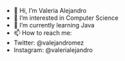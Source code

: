- 👋 Hi, I’m Valeria Alejandro
- 👀 I’m interested in Computer Science
- 🌱 I’m currently learning Java
- 📫 How to reach me:
- Twitter: @valejandromez
- Instagram: @valerialejandro

<!---
valerialejandro/valerialejandro is a ✨ special ✨ repository because its `README.md` (this file) appears on your GitHub profile.
You can click the Preview link to take a look at your changes.
--->
